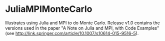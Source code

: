 # JuliaMPIMonteCarlo
Illustrates using Julia and MPI to do Monte Carlo. Release v1.0 contains the versions used in the paper "A Note on Julia and MPI, with Code Examples" (see http://link.springer.com/article/10.1007/s10614-015-9516-5).
